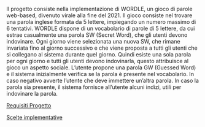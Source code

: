 Il progetto consiste nella implementazione di WORDLE, un gioco di parole web-based, divenuto virale alla fine del 2021.  Il gioco consiste nel trovare una parola inglese formata da 5 lettere, impiegando un numero massimo di 6 tentativi. WORDLE dispone di un vocabolario di parole di 5 lettere, da cui estrae casualmente una parola SW (Secret Word), che gli utenti devono indovinare. Ogni giorno viene selezionata una nuova SW, che rimane invariata fino al giorno successivo e che viene proposta a tutti gli utenti che si collegano al sistema durante quel giorno. Quindi esiste una sola parola per ogni giorno e tutti gli utenti devono indovinarla, questo attribuisce al gioco un aspetto sociale. L’utente propone una parola GW (Guessed Word) e il sistema inizialmente verifica se la parola è presente nel vocabolario. In caso negativo avverte l’utente che deve immettere un’altra parola. In caso la parola sia presente, il sistema fornisce all’utente alcuni indizi, utili per indovinare la parola.

[Requisiti Progetto](Requirements.pdf)

[Scelte implementative](Relazione_Laboratorio.pdf)
